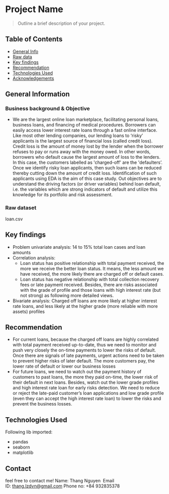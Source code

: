 # Project Name
> Outline a brief description of your project.


## Table of Contents
* [General Info](#general-information)
* [Raw data](#Raw-dataset)
* [Key findings](#Key-findings)
* [Recommendation](#Recommendation)
* [Technologies Used](#technologies-used)
* [Acknowledgements](#contact)

<!-- You can include any other section that is pertinent to your problem -->

## General Information

### Business background & Objective
- We are the largest online loan marketplace, facilitating personal loans, business loans, and financing of medical procedures. Borrowers can easily access lower interest rate loans through a fast online interface. 
Like most other lending companies, our lending loans to ‘risky’ applicants is the largest source of financial loss (called credit loss). Credit loss is the amount of money lost by the lender when the borrower refuses to pay or runs away with the money owed. In other words, borrowers who default cause the largest amount of loss to the lenders. In this case, the customers labelled as 'charged-off' are the 'defaulters’. 
Once we identify risky loan applicants, then such loans can be reduced thereby cutting down the amount of credit loss. Identification of such applicants using EDA is the aim of this case study.
Out objectives are to understand the driving factors (or driver variables) behind loan default, i.e. the variables which are strong indicators of default and utilize this knowledge for its portfolio and risk assessment. 

### Raw dataset
loan.csv

## Key findings
- Problem univariate analysis: 14 to 15% total loan cases and loan amounts
- Correlation analysis: 
    + Loan status has positive relationship with total payment received, the more we receive the better loan status. It means, the less amount we have received, the more likely there are charged off or default cases. 
    + Loan status has negative relationship with total collection recovery fees or late payment received. 
    Besides, there are risks associated with the grade of profile and those loans with high interest rate (but not strong) as following more detailed views.
- Bivariate analysis: Charged off loans are more likely at higher interest rate loans, and less likely at the higher grade (more reliable with more assets) profiles

## Recommendation
- For current loans, because the charged off loans are highly correlated with total payment received up-to-date, thus we need to monitor and push very closely the on-time payments to lower the risks of default. Once there are signals of late payments, urgent actions need to be taken to prevent higher risks of later default. The more customers pay, the lower rate of default or lower our business losses
- For future loans, we need to watch out the payment history of customers to past loans, the more they paid on-time, the lower risk of their default in next loans. Besides, watch out the lower grade profiles and high interest rate loan for early risks detection. We need to reduce or reject the late-paid customer’s loan applications and low grade profile (even they can accept the high interest rate loan) to lower the risks and prevent the business losses.


## Technologies Used
Following lib imported:
- pandas 
- seaborn
- matplotlib

## Contact
feel free to contact me!
Name: Thang Nguyen 
Email ID: thang.lzdvn@gmail.com
Phone no: +84 932835378 